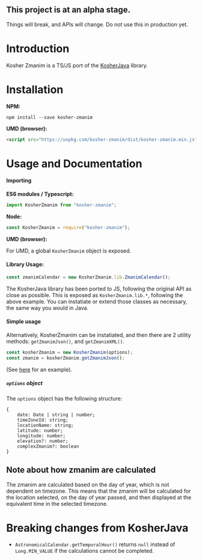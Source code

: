 ## This project is at an alpha stage.

Things will break, and APIs will change. Do not use this in production yet.

# Introduction
Kosher Zmanim is a TS/JS port of the [KosherJava](KosherJava/zmanim) library.

# Installation
**NPM:**
```
npm install --save kosher-zmanim
```

**UMD (browser):**
```html
<script src="https://unpkg.com/kosher-zmanim/dist/kosher-zmanim.min.js"></script>
```

# Usage and Documentation
#### Importing
**ES6 modules / Typescript:**
```javascript
import KosherZmanim from "kosher-zmanim";
```

**Node:**
```javascript
const KosherZmanim = require("kosher-zmanim");
```

**UMD (browser):**

For UMD, a global `KosherZmanim` object is exposed.

#### Library Usage:
```javascript
const zmanimCalendar = new KosherZmanim.lib.ZmanimCalendar();
```
The KosherJava library has been ported to JS, following the original API as close as possible. This is exposed as `KosherZmanim.lib.*`, following the above example. You can instatiate or extend those classes as necessary, the same way you would in Java.

#### Simple usage
Alternatively, KosherZmanim can be instatiated, and then there are 2 utility methods: `getZmanimJson()`, and `getZmanimXML()`.

```javascript
const kosherZmanim = new KosherZmanim(options);
const zmanim = kosherZmanim.getZmanimJson();
```
(See [here](/examples/frontend-example/frontend-example.html) for an example).

##### `options` object
The `options` object has the following structure:
```
{
    date: Date | string | number;
    timeZoneId: string;
    locationName: string;
    latitude: number;
    longitude: number;
    elevation?: number;
    complexZmanim?: boolean
}
```

## Note about how zmanim are calculated
The zmanim are calculated based on the day of year, which is not dependent on timezone. This means that the zmanim will be calculated for the location selected, on the day of year passed, and then displayed at the equivalent time in the selected timezone.

# Breaking changes from KosherJava
* `AstronomicalCalendar.getTemporalHour()` returns `null` instead of `Long.MIN_VALUE` if the calculations cannot be completed.
